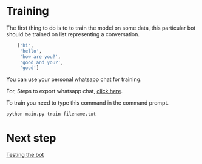 # Training

The first thing to do is to to train the model on some data, this particular bot
should be trained on list representing a conversation.

```python
    ['hi',
     'hello',
     'how are you?',
     'good and you?',
     'good']
```

You can use your personal whatsapp chat for training.

For, Steps to export whatsapp chat, [click here](./exporting_whatsAppChat.md).

To train you need to type this command in the command prompt.

`python main.py train filename.txt`

# Next step

[Testing the bot](./testing.md)
